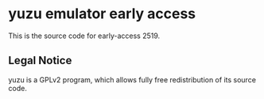yuzu emulator early access
=============

This is the source code for early-access 2519.

## Legal Notice

yuzu is a GPLv2 program, which allows fully free redistribution of its source code.